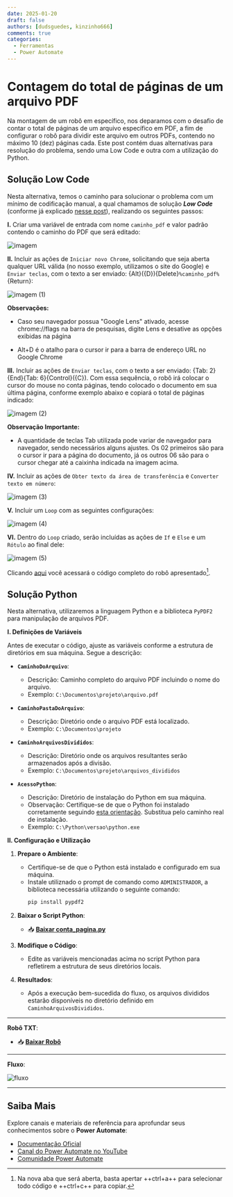 ```yaml
---
date: 2025-01-20
draft: false
authors: [dudsguedes, kinzinho666]
comments: true
categories:
  - Ferramentas
  - Power Automate
---
```


# Contagem do total de páginas de um arquivo PDF

Na montagem de um robô em específico, nos deparamos com o desafio de contar o total de páginas de um arquivo específico em PDF, a fim de configurar o robô para dividir este arquivo em outros PDFs, contendo no máximo 10 (dez) páginas cada.  Este post contém duas alternativas para resolução do problema, sendo uma Low Code e outra com a utilização do Python.  

<!-- more -->   


## Solução Low Code
Nesta alternativa, temos o caminho para solucionar o problema com um mínimo de codificação manual, a qual chamamos de solução _**Low Code**_ (conforme já explicado [nesse post](../20231226_descomplicado/index.md)), realizando os seguintes passos:

**I.** Criar uma variável de entrada com nome `caminho_pdf` e valor padrão contendo o caminho do PDF que será editado:



![imagem](https://github.com/user-attachments/assets/99fa3bd4-a545-40a3-8fa1-dbd52892dae7)




**II.** Incluir as ações de `Iniciar novo Chrome`, solicitando que seja aberta qualquer URL válida (no nosso exemplo, utilizamos o site do Google) e `Enviar teclas`, com o texto a ser enviado: {Alt}({D}){Delete}`%caminho_pdf%`{Return}:

![imagem (1)](https://github.com/user-attachments/assets/b2cc535f-d585-48c0-ad53-cb0766249b4e)



**Observações:** 

* Caso seu navegador possua "Google Lens" ativado, acesse chrome://flags na barra de pesquisas, digite Lens e desative as opções exibidas na página

* Alt+D é o atalho para o cursor ir para a barra de endereço URL no Google Chrome
                            

**III.** Incluir as ações de `Enviar teclas`, com o texto a ser enviado: {Tab: 2}{End}{Tab: 6}{Control}({C}). Com essa sequência, o robô irá colocar o cursor do mouse no conta páginas, tendo colocado o documento em sua última página, conforme exemplo abaixo e copiará o total de páginas indicado:


![imagem (2)](https://github.com/user-attachments/assets/811c797d-1a73-43a2-8842-4390f565bd8c)




**Observação Importante:** 

* A quantidade de teclas Tab utilizada pode variar de navegador para navegador, sendo necessários alguns ajustes. Os 02 primeiros são para o cursor ir para a página do documento, já os outros 06 são para o cursor chegar até a caixinha indicada na imagem acima.



**IV.** Incluir as ações de `Obter texto da área de transferência` e `Converter texto em número`:

![imagem (3)](https://github.com/user-attachments/assets/779eec25-57bb-4e00-a36f-68f3d620c87f)



**V.** Incluir um `Loop` com as seguintes configurações:

![imagem (4)](https://github.com/user-attachments/assets/0aec80ae-eddd-4222-b475-6fa376496f73)


**VI.** Dentro do `Loop` criado, serão incluídas as ações de `If` e `Else` e um `Rótulo` ao final dele: 

![imagem (5)](https://github.com/user-attachments/assets/d33fb07f-e79d-46a0-9a08-ac2913f0ce11)

Clicando [aqui](https://raw.githubusercontent.com/automatiza-mg/biblioteca-de-robos/refs/heads/main/robos/site/paginas-pdf.txt) você acessará o código completo do robô apresentado[^1].


## Solução Python

Nesta alternativa, utilizaremos a linguagem Python e a biblioteca `PyPDF2` para manipulação de arquivos PDF.  

**I. Definições de Variáveis**

Antes de executar o código, ajuste as variáveis conforme a estrutura de diretórios em sua máquina. Segue a descrição:

- **`CaminhoDoArquivo`**:
  - Descrição: Caminho completo do arquivo PDF incluindo o nome do arquivo.
  - Exemplo: `C:\Documentos\projeto\arquivo.pdf`

- **`CaminhoPastaDoArquivo`**:
  - Descrição: Diretório onde o arquivo PDF está localizado.
  - Exemplo: `C:\Documentos\projeto`

- **`CaminhoArquivosDivididos`**:
  - Descrição: Diretório onde os arquivos resultantes serão armazenados após a divisão.
  - Exemplo: `C:\Documentos\projeto\arquivos_divididos`

- **`AcessoPython`**:
  - Descrição: Diretório de instalação do Python em sua máquina.
  - Observação: Certifique-se de que o Python foi instalado corretamente seguindo [esta orientação](#). Substitua pelo caminho real de instalação.
  - Exemplo: `C:\Python\versao\python.exe`

**II. Configuração e Utilização**

1. **Prepare o Ambiente**:
   - Certifique-se de que o Python está instalado e configurado em sua máquina.
   - Instale utiliznado o prompt de comando como `ADMINISTRADOR`, a biblioteca necessária utilizando o seguinte comando:
     ```bash
     pip install pypdf2
     ```
2. **Baixar o Script Python**:
   - 📥 **[Baixar conta_pagina.py](scripts/conta_pagina.py)**   


2. **Modifique o Código**:
   - Edite as variáveis mencionadas acima no script Python para refletirem a estrutura de seus diretórios locais.


3. **Resultados**:
   - Após a execução bem-sucedida do fluxo, os arquivos divididos estarão disponíveis no diretório definido em `CaminhoArquivosDivididos`.

---

**Robô TXT**:
   - 📥 **[Baixar Robô](fluxo_pdf_python.txt)** 

---

**Fluxo**:

![fluxo](https://github.com/user-attachments/assets/ecbe3263-c8fa-4ed7-9aab-05a25ed1f271)


---


## Saiba Mais

Explore canais e materiais de referência para aprofundar seus conhecimentos sobre o **Power Automate**:

- [Documentação Oficial](https://docs.microsoft.com/pt-br/power-automate/)
- [Canal do Power Automate no YouTube](https://www.youtube.com/channel/UCG98S4lL7nwlN8dxSF322bA)
- [Comunidade Power Automate](https://powerusers.microsoft.com/t5/Power-Automate-Community/ct-p/MPACommunity)

[^1]: Na nova aba que será aberta, basta apertar ++ctrl+a++ para selecionar todo código e ++ctrl+c++ para copiar.


